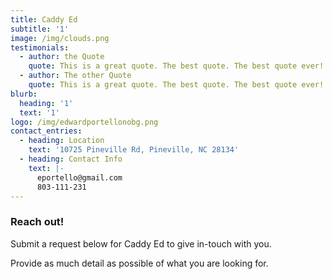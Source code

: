 ```yaml
---
title: Caddy Ed
subtitle: '1'
image: /img/clouds.png
testimonials:
  - author: the Quote
    quote: This is a great quote. The best quote. The best quote ever!
  - author: The other Quote
    quote: This is a great quote. The best quote. The best quote ever! I know it is!
blurb:
  heading: '1'
  text: '1'
logo: /img/edwardportellonobg.png
contact_entries:
  - heading: Location
    text: '10725 Pineville Rd, Pineville, NC 28134'
  - heading: Contact Info
    text: |-
      eportello@gmail.com
      803-111-231
---
```

<h3 class="f4 b lh-title mb2">Reach out!</h3>

Submit a request below for Caddy Ed to give in-touch with you. 

Provide as much detail as possible of what you are looking for.
